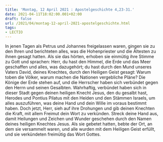```yaml
---
title: 'Montag, 12 April 2021 : Apostelgeschichte 4,23-31.'
date: 2021-04-11T18:02:00.001+02:00
draft: false
url: /2021/04/montag-12-april-2021-apostelgeschichte.html
tags: 
- LECTIO
---
```


In jenen Tagen als Petrus und Johannes freigelassen waren, gingen sie zu den Ihren und berichteten alles, was die Hohenpriester und die Ältesten zu ihnen gesagt hatten. Als sie das hörten, erhoben sie einmütig ihre Stimme zu Gott und sprachen: Herr, du hast den Himmel, die Erde und das Meer geschaffen und alles, was dazugehört; du hast durch den Mund unseres Vaters David, deines Knechtes, durch den Heiligen Geist gesagt: Warum toben die Völker, warum machen die Nationen vergebliche Pläne? Die Könige der Erde stehen auf, und die Herrscher haben sich verbündet gegen den Herrn und seinen Gesalbten. Wahrhaftig, verbündet haben sich in dieser Stadt gegen deinen heiligen Knecht Jesus, den du gesalbt hast, Herodes und Pontius Pilatus mit den Heiden und den Stämmen Israels, um alles auszuführen, was deine Hand und dein Wille im voraus bestimmt haben. Doch jetzt, Herr, sieh auf ihre Drohungen und gib deinen Knechten die Kraft, mit allem Freimut dein Wort zu verkünden. Streck deine Hand aus, damit Heilungen und Zeichen und Wunder geschehen durch den Namen deines heiligen Knechtes Jesus. Als sie gebetet hatten, bebte der Ort, an dem sie versammelt waren, und alle wurden mit dem Heiligen Geist erfüllt, und sie verkündeten freimütig das Wort Gottes.